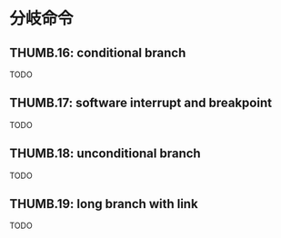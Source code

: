 # 分岐命令

## THUMB.16: conditional branch

TODO

## THUMB.17: software interrupt and breakpoint

TODO

## THUMB.18: unconditional branch

TODO

## THUMB.19: long branch with link

TODO

